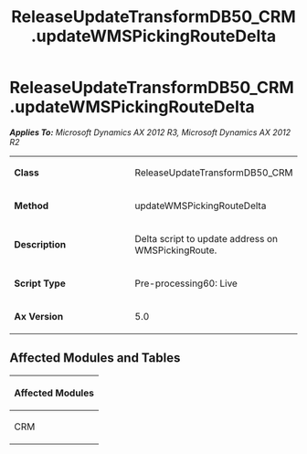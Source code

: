 ﻿---
title: ReleaseUpdateTransformDB50_CRM.updateWMSPickingRouteDelta
TOCTitle: ReleaseUpdateTransformDB50_CRM.updateWMSPickingRouteDelta
ms:assetid: 07a6921e-56bb-bc00-bb44-226f1ba46977
ms:mtpsurl: https://msdn.microsoft.com/en-us/library/JJ684763(v=AX.60)
ms:contentKeyID: 49706459
ms.date: 05/18/2015
mtps_version: v=AX.60
---

# ReleaseUpdateTransformDB50\_CRM.updateWMSPickingRouteDelta 


_**Applies To:** Microsoft Dynamics AX 2012 R3, Microsoft Dynamics AX 2012 R2_

<table>
<colgroup>
<col style="width: 50%" />
<col style="width: 50%" />
</colgroup>
<tbody>
<tr class="odd">
<td><p><strong>Class</strong></p></td>
<td><p>ReleaseUpdateTransformDB50_CRM</p></td>
</tr>
<tr class="even">
<td><p><strong>Method</strong></p></td>
<td><p>updateWMSPickingRouteDelta</p></td>
</tr>
<tr class="odd">
<td><p><strong>Description</strong></p></td>
<td><p>Delta script to update address on WMSPickingRoute.</p></td>
</tr>
<tr class="even">
<td><p><strong>Script Type</strong></p></td>
<td><p>Pre-processing60: Live</p></td>
</tr>
<tr class="odd">
<td><p><strong>Ax Version</strong></p></td>
<td><p>5.0</p></td>
</tr>
</tbody>
</table>


## Affected Modules and Tables

<table>
<colgroup>
<col style="width: 100%" />
</colgroup>
<thead>
<tr class="header">
<th><p>Affected Modules</p></th>
</tr>
</thead>
<tbody>
<tr class="odd">
<td><p>CRM</p></td>
</tr>
</tbody>
</table>

  


